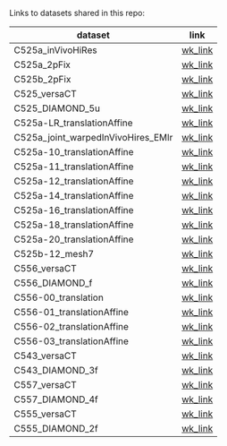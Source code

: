 Links to datasets shared in this repo:

| dataset | link |
| --- | --- |
| C525a_inVivoHiRes | [wk_link](https://webknossos.crick.ac.uk/datasets/Schaefer_Lab/C525a_inVivoHiRes/view?token=Eku5LkpqlvD6IFIZojgnAw#%7B%22position%22:%5B648,780,19%5D,%22mode%22:%22orthogonal%22,%22zoomStep%22:3.065%7D)
| C525a_2pFix | [wk_link](https://webknossos.crick.ac.uk/datasets/Schaefer_Lab/C525a_2pFix/view?token=GLK_jT-BYq3MiLbxZzck8g#%7B%22position%22:%5B448,473,10%5D,%22mode%22:%22orthogonal%22,%22zoomStep%22:1.3%7D)
| C525b_2pFix | [wk_link](https://webknossos.crick.ac.uk/datasets/Schaefer_Lab/C525b_2pFix/view?token=mQGoC3IpQZ2Ba7U1vLvDfA#%7B%22position%22:%5B454,258,19%5D,%22mode%22:%22orthogonal%22,%22zoomStep%22:1.3%7D)
| C525_versaCT | [wk_link](https://webknossos.crick.ac.uk/datasets/Schaefer_Lab/C525_versaCT/view?token=rBZHxn4r0i8gfVigvYhJRw#%7B%22position%22:%5B496,507,500%5D,%22mode%22:%22orthogonal%22,%22zoomStep%22:1.3%7D)
| C525_DIAMOND_5u | [wk_link](https://webknossos.crick.ac.uk/datasets/Schaefer_Lab/C525_DIAMOND_5u/view?token=vBsay1ZVoTka3b8p5vZTsw#%7B%22position%22:%5B4533,1323,5733%5D,%22mode%22:%22orthogonal%22,%22zoomStep%22:18.747%7D)
| C525a-LR_translationAffine | [wk_link](https://webknossos.crick.ac.uk/datasets/Schaefer_Lab/C525a-LR_translationAffine/view?token=GgFmzIAHpOj2cX_wQOiV8Q#%7B%22position%22:%5B4618,4617,2484%5D,%22mode%22:%22orthogonal%22,%22zoomStep%22:20.622%7D)
| C525a_joint_warpedInVivoHires_EMlr | [wk_link](https://webknossos.crick.ac.uk/datasets/Schaefer_Lab/C525a_joint_warpedInVivoHires_EMlr/view?token=7g6jJNXHYtaUi72ABXrkuQ#%7B%22position%22:%5B7500,7500,2304%5D,%22mode%22:%22orthogonal%22,%22zoomStep%22:33.212%7D)
| C525a-10_translationAffine | [wk_link](https://webknossos.crick.ac.uk/datasets/Schaefer_Lab/C525a-10_translationAffine/view?token=hmXzimHbEu2hqEio0xrN6w#%7B%22position%22:%5B10007,10007,292%5D,%22mode%22:%22orthogonal%22,%22zoomStep%22:40.186%7D)
| C525a-11_translationAffine | [wk_link](https://webknossos.crick.ac.uk/datasets/Schaefer_Lab/C525a-11_translationAffine/view?token=Fv4OiMSFdQj5k0SWVQHm-w#%7B%22position%22:%5B10006,10006,187%5D,%22mode%22:%22orthogonal%22,%22zoomStep%22:48.626%7D)
| C525a-12_translationAffine | [wk_link](https://webknossos.crick.ac.uk/datasets/Schaefer_Lab/C525a-12_translationAffine/view?token=42LIt0JA09vSmXc91FweSg#%7B%22position%22:%5B10008,10009,219%5D,%22mode%22:%22orthogonal%22,%22zoomStep%22:36.533%7D)
| C525a-14_translationAffine | [wk_link](https://webknossos.crick.ac.uk/datasets/Schaefer_Lab/C525a-14_translationAffine/view?token=jF03CTxezN6VMYxUgqK4Kw#%7B%22position%22:%5B10005,10005,103%5D,%22mode%22:%22orthogonal%22,%22zoomStep%22:36.533%7D)
| C525a-16_translationAffine | [wk_link](https://webknossos.crick.ac.uk/datasets/Schaefer_Lab/C525a-16_translationAffine/view?token=bVmExlWVeFhdWO0hAGzjTQ#%7B%22position%22:%5B10008,10007,136%5D,%22mode%22:%22orthogonal%22,%22zoomStep%22:36.533%7D)
| C525a-18_translationAffine | [wk_link](https://webknossos.crick.ac.uk/datasets/Schaefer_Lab/C525a-18_translationAffine/view?token=2OdzyKsl0pTLpEPkQQJcmg#%7B%22position%22:%5B10002,10002,4%5D,%22mode%22:%22orthogonal%22,%22zoomStep%22:36.533%7D)
| C525a-20_translationAffine | [wk_link](https://webknossos.crick.ac.uk/datasets/Schaefer_Lab/C525a-20_translationAffine/view?token=4TTgzPY4nZ_4rMWx1SCseA#%7B%22position%22:%5B10006,10009,95%5D,%22mode%22:%22orthogonal%22,%22zoomStep%22:36.533%7D)
| C525b-12_mesh7 | [wk_link](https://webknossos.crick.ac.uk/datasets/Schaefer_Lab/C525b-12_mesh7/view?token=NaPK2Sm-JclVpyHxKkEYxA#%7B%22position%22:%5B7374,7859,4949%5D,%22mode%22:%22orthogonal%22,%22zoomStep%22:30.193%7D)
| C556_versaCT | [wk_link](https://webknossos.crick.ac.uk/datasets/Schaefer_Lab/C556_versaCT/view?token=wx6mgj6PKT90YZU3HGcsUA#%7B%22position%22:%5B529,510,762%5D,%22mode%22:%22orthogonal%22,%22zoomStep%22:1.73%7D)
| C556_DIAMOND_f | [wk_link](https://webknossos.crick.ac.uk/datasets/Schaefer_Lab/C556_DIAMOND_f/view?token=CcN8UEk-J2Yzf-EfUu5OEA#%7B%22position%22:%5B3983,1311,2011%5D,%22mode%22:%22orthogonal%22,%22zoomStep%22:15.494%7D)
| C556-00_translation | [wk_link](https://webknossos.crick.ac.uk/datasets/Schaefer_Lab/C556-00_translation/view?token=reOOIRu8KsEJ8-uviRktjw#%7B%22position%22:%5B4117,4119,393%5D,%22mode%22:%22orthogonal%22,%22zoomStep%22:24.953%7D)
| C556-01_translationAffine | [wk_link](https://webknossos.crick.ac.uk/datasets/Schaefer_Lab/C556-01_translationAffine/view?token=KWty44PJTT6ceHunCBiSDQ#%7B%22position%22:%5B4132,4113,393%5D,%22mode%22:%22orthogonal%22,%22zoomStep%22:15.494%7D)
| C556-02_translationAffine | [wk_link](https://webknossos.crick.ac.uk/datasets/Schaefer_Lab/C556-02_translationAffine/view?token=aKyXpXCrGEp8YEaOL1GWfg#%7B%22position%22:%5B4125,4111,393%5D,%22mode%22:%22orthogonal%22,%22zoomStep%22:1.3%7D)
| C556-03_translationAffine | [wk_link](https://webknossos.crick.ac.uk/datasets/Schaefer_Lab/C556-03_translationAffine/view?token=UWtwvRXhfDTZJDOIY0s1Hw#%7B%22position%22:%5B4124,4115,393%5D,%22mode%22:%22orthogonal%22,%22zoomStep%22:15.494%7D)
| C543_versaCT | [wk_link](https://webknossos.crick.ac.uk/datasets/Schaefer_Lab/C543_versaCT/view?token=5HVVlyvxzh8dDsdQHUx_Yw#%7B%22position%22:%5B384,546,466%5D,%22mode%22:%22orthogonal%22,%22zoomStep%22:1.73%7D)
| C543_DIAMOND_3f | [wk_link](https://webknossos.crick.ac.uk/datasets/Schaefer_Lab/C543_DIAMOND_3f/view?token=IiM0PNojryfPmh84uR6Muw#%7B%22position%22:%5B2202,2373,3874%5D,%22mode%22:%22orthogonal%22,%22zoomStep%22:8.746%7D)
| C557_versaCT | [wk_link](https://webknossos.crick.ac.uk/datasets/Schaefer_Lab/C557_versaCT/view?token=2Qkl7b8Bl3SP0A5AamstAA#%7B%22position%22:%5B496,507,933%5D,%22mode%22:%22orthogonal%22,%22zoomStep%22:2.787%7D)
| C557_DIAMOND_4f | [wk_link](https://webknossos.crick.ac.uk/datasets/Schaefer_Lab/C557_DIAMOND_4f/view?token=AC7SLFwcOAPQ4EX8nqfyPw#%7B%22position%22:%5B1285,1590,2009%5D,%22mode%22:%22orthogonal%22,%22zoomStep%22:7.228%7D)
| C555_versaCT | [wk_link](https://webknossos.crick.ac.uk/datasets/Schaefer_Lab/C555_versaCT/view?token=bsmVuGIA5eoqVJUC_SpUhw#%7B%22position%22:%5B540,507,500%5D,%22mode%22:%22orthogonal%22,%22zoomStep%22:1.73%7D)
| C555_DIAMOND_2f | [wk_link](https://webknossos.crick.ac.uk/datasets/Schaefer_Lab/C555_DIAMOND_2f/view?token=oX0-ygF4XwZLoPPGXwGMLg#%7B%22position%22:%5B325,1823,3875%5D,%22mode%22:%22orthogonal%22,%22zoomStep%22:15.494%7D)

